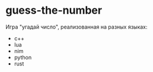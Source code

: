 # guess-the-number

Игра "угадай число", реализованная на разных языках:
- c++
- lua
- nim
- python
- rust


